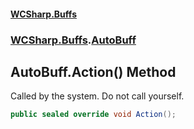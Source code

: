 #### [WCSharp\.Buffs](README.md 'README')
### [WCSharp\.Buffs](WCSharp.Buffs.md 'WCSharp\.Buffs').[AutoBuff](WCSharp.Buffs.AutoBuff.md 'WCSharp\.Buffs\.AutoBuff')

## AutoBuff\.Action\(\) Method

Called by the system\. Do not call yourself\.

```csharp
public sealed override void Action();
```